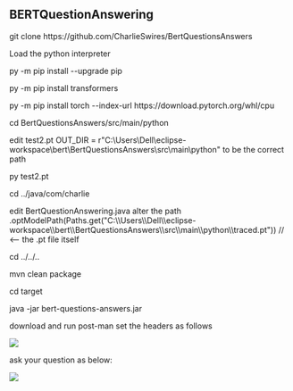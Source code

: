 BERTQuestionAnswering
---------------------

<p>git clone https://github.com/CharlieSwires/BertQuestionsAnswers</p>

<p>Load the <a src="https://www.python.org/downloads/">python interpreter</a></p>
<p>py -m pip install --upgrade pip</p>
<p>py -m pip install transformers</p>
<p>py -m pip install torch --index-url https://download.pytorch.org/whl/cpu</p>
<p>cd BertQuestionsAnswers/src/main/python</p>
<p>edit test2.pt OUT_DIR = r"C:\Users\Dell\eclipse-workspace\bert\BertQuestionsAnswers\src\main\python" to be the correct path</p>
<p>py test2.pt</p>
<p>cd ../java/com/charlie</p>
<p>edit BertQuestionAnswering.java alter the path 			    .optModelPath(Paths.get("C:\\Users\\Dell\\eclipse-workspace\\bert\\BertQuestionsAnswers\\src\\main\\python\\traced.pt")) // <-- the .pt file itself</p>
<p>cd ../../..</p>
<p>mvn clean package</p>
<p>cd target</p>
<p>java -jar bert-questions-answers.jar</p>
<p>download and run post-man set the headers as follows</p>
<p><img src="https://github.com/CharlieSwires/BertQuestionsAnswering/Screenshot2025-08-09044513.png" /></p>
<p>ask your question as below:</p>
<p><img src="https://github.com/CharlieSwires/BertQuestionsAnswering/Screenshot2025-08-09045237.png" /></p>


